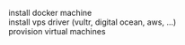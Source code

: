 install docker machine  
install vps driver (vultr, digital ocean, aws, ...)  
provision virtual machines